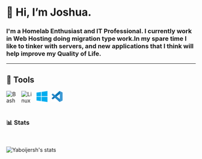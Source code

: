 #  👋 Hi, I’m Joshua.
### I'm a Homelab Enthusiast and IT Professional. I currently work in Web Hosting doing migration type work.In my spare time I like to tinker with servers, and new applications that I think will help improve my Quality of Life.

---
## 🧰 Tools
<img align="left" alt="Bash" width="30px" style="padding-right:10px;" src="https://cdn.jsdelivr.net/gh/devicons/devicon/icons/bash/bash-original.svg" />
<img align="left" alt="Linux" width="30px" style="padding-right:10px;" src="https://cdn.jsdelivr.net/gh/devicons/devicon/icons/linux/linux-original.svg" />
<img align="left" alt="Windows" width="30px" style="padding-right:10px;" src="https://raw.githubusercontent.com/devicons/devicon/1119b9f84c0290e0f0b38982099a2bd027a48bf1/icons/windows8/windows8-original.svg" />
<img align="left" alt="vscode" width="30px" style="padding-right:10px;" src="https://raw.githubusercontent.com/devicons/devicon/1119b9f84c0290e0f0b38982099a2bd027a48bf1/icons/vscode/vscode-original.svg" /> 
<br />
<br>

#


### 📊 Stats
<br>

![Yaboijersh's stats](https://github-readme-stats-hryo.vercel.app/api?username=yaboijersh&show_icons=true&theme=codeSTACKr)










<!---
joshmross/joshmross is a ✨ special ✨ repository because its `README.md` (this file) appears on your GitHub profile.
You can click the Preview link to take a look at your changes.
--->
